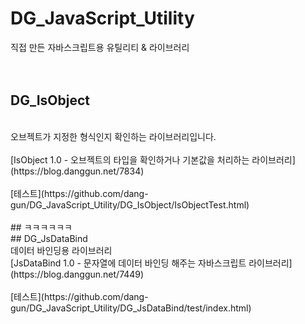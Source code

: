 # DG_JavaScript_Utility<br />
직접 만든 자바스크립트용 유틸리티 &amp; 라이브러리<br />
<br />
<br />
## DG_IsObject
<br />
오브젝트가 지정한 형식인지 확인하는 라이브러리입니다.<br />
<br />
[IsObject 1.0 - 오브젝트의 타입을 확인하거나 기본값을 처리하는 라이브러리](https://blog.danggun.net/7834)
<br />
<br />
[테스트](https://github.com/dang-gun/DG_JavaScript_Utility/DG_IsObject/IsObjectTest.html)
<br />
<br />
## ㅋㅋㅋㅋㅋㅋ
<br />
## DG_JsDataBind
<br />
데이터 바인딩용 라이브러리
<br />
[JsDataBind 1.0 - 문자열에 데이터 바인딩 해주는 자바스크립트 라이브러리](https://blog.danggun.net/7449)
<br />
<br />
[테스트](https://github.com/dang-gun/DG_JavaScript_Utility/DG_JsDataBind/test/index.html)
<br />
<br />
<br />

